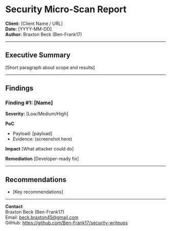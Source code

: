 # Security Micro-Scan Report

**Client:** [Client Name / URL]  
**Date:** [YYYY-MM-DD]  
**Author:** Braxton Beck (Ben-Frank17)  

---

## Executive Summary
[Short paragraph about scope and results]

---

## Findings

### Finding #1: [Name]
**Severity:** [Low/Medium/High]

**PoC**
- Payload: [payload]
- Evidence: (screenshot here)

**Impact**
[What attacker could do]

**Remediation**
[Developer-ready fix]

---

## Recommendations
- [Key recommendations]

---

**Contact**  
Braxton Beck (Ben-Frank17)  
Email: beck.braxton45@gmail.com  
GitHub: https://github.com/Ben-Frank17/security-writeups
